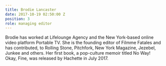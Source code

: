 ```yaml
---
title: Brodie Lancaster
date: 2017-10-19 02:50:00 Z
position: 3
role: managing editor
---
```


Brodie has worked at Lifelounge Agency and the New York-based online video platform Portable TV. She is the founding editor of Filmme Fatales and has contributed, to Rolling Stone, Pitchfork, New York Magazine, Jezebel, Junkee and others. Her first book, a pop-culture memoir titled No Way! Okay, Fine, was released by Hachette in July 2017.